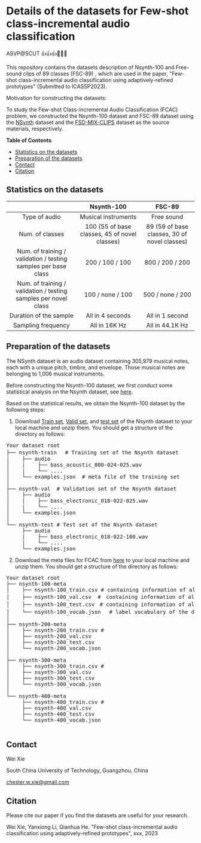 # Details of the datasets for Few-shot class-incremental audio classification
ASVP@SCUT 👍👍👍🤙🤙🤙

This repository contains the datasets description of Nsynth-100 and Free-sound cilps of 89 classes (FSC-89) , which are used in the paper, 
"Few-shot class-incremental audio classification using adaptively-refined prototypes" (Submitted to ICASSP2023).

Motivation for constructing the datasets: 

To study the Few-shot Class-incremental Audio Classification (FCAC) problem, we constructed the Nsynth-100 dataset and FSC-89 dataset
using the [NSynth](https://magenta.tensorflow.org/datasets/nsynth) dataset and the [FSD-MIX-CLIPS](https://zenodo.org/record/5574135#.YWyINEbMIWo) dataset as the source materials,
respectively.



**Table of Contents**
- [Statistics on the datasets](#statistics-on-the-datasets)
- [Preparation of the datasets](#preparation-of-the-datasets)
- [Contact](#contact)
- [Citation](#citation)


## Statistics on the datasets
|                                                                 |                  Nsynth-100                   |                    FSC-89                    |
|:---------------------------------------------------------------:|:---------------------------------------------:|:--------------------------------------------:|
|                          Type of audio                          |              Musical instruments              |                  Free sound                  |
|                         Num. of classes                         | 100 (55 of base classes, 45 of novel classes) | 89 (59 of base classes, 30 of novel classes) |
| Num. of training / validation / testing samples per base class  |                200 / 100 / 100                |               800 / 200 / 200                |
| Num. of training / validation / testing samples per novel class |               100 / none / 100                |               500 / none / 200               |
|                     Duration of the sample                      |               All in 4 seconds                |               All in 1 second                |
|                       Sampling frequency                        |                 All in 16K Hz                 |               All in 44.1K Hz                |

## Preparation of the datasets


The NSynth dataset is an audio dataset containing 305,979 musical notes, each with a unique pitch, timbre, and envelope. 
Those musical notes are belonging to 1,006 musical instruments. 

Before constructing the Nsynth-100 dataset, we first conduct some statistical analysis on the Nsynth dataset, see [here](/Statistics_of_the_Nsynth_dataset.md).

Based on the statistical results, we obtain the Nsynth-100 dataset by the following steps:

1. Download [Train set](http://download.magenta.tensorflow.org/datasets/nsynth/nsynth-train.jsonwav.tar.gz), [Valid set](http://download.magenta.tensorflow.org/datasets/nsynth/nsynth-valid.jsonwav.tar.gz), and [test set](http://download.magenta.tensorflow.org/datasets/nsynth/nsynth-test.jsonwav.tar.gz) of the Nsynth dataset to your local machine and unzip them.
You should get a structure of the directory as follows:
<pre>
Your dataset root 
├── nsynth-train　 # Training set of the Nsynth dataset
│    ├── audio
│    |    ├── bass_acoustic_000-024-025.wav
│    |    └── ....
│    └── examples.json  # meta file of the training set
│
├── nsynth-val  # Validation set of the Nsynth dataset
│    ├── audio
│    |    ├── bass_electronic_018-022-025.wav
│    |    └── ....
│    └── examples.json
│
└── nsynth-test # Test set of the Nsynth dataset
     ├── audio
     |    ├── bass_electronic_018-022-100.wav
     |    └── ....
     └── examples.json
</pre>
2. Download the meta files for FCAC from [here](./Nsynth_meta_for_FCAC) to your local machine and unzip them.
You should get a structure of the directory as follows:
<pre>
Your dataset root
├── nsynth-100-meta
│    ├── nsynth-100_train.csv # containing information of all training samples from the base and novel classes
│    ├── nsynth-100_val.csv  #　containing information of all validation samples from the base classes
│    ├── nsynth-100_test.csv　# containing information of all test samples from the old and novel classes
│    └── nsynth-100_vocab.json 　# label vocabulary of the dataset
│    
├── nsynth-200-meta
│    ├── nsynth-200_train.csv #  
│    ├── nsynth-200_val.csv
│    ├── nsynth-200_test.csv
│    └── nsynth-200_vocab.json
│    
├── nsynth-300-meta
│    ├── nsynth-300_train.csv #  
│    ├── nsynth-300_val.csv
│    ├── nsynth-300_test.csv
│    └── nsynth-300_vocab.json
│       
└── nsynth-400-meta
     ├── nsynth-400_train.csv #  
     ├── nsynth-400_val.csv
     ├── nsynth-400_test.csv
     └── nsynth-400_vocab.json

</pre>






## Contact
Wei Xie

South China University of Technology, Guangzhou, China
 
chester.w.xie@gmail.com


## Citation
Please cite our paper if you find the datasets are useful for your research.

Wei Xie, Yanxiong Li, Qianhua He. "Few-shot class-incremental audio classification using adaptively-refined prototypes", xxx, 2023



